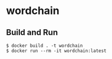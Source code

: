 # wordchain

## Build and Run

    $ docker build . -t wordchain
    $ docker run --rm -it wordchain:latest
